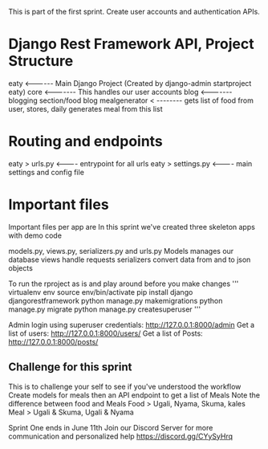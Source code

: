 This is part of the first sprint. Create user accounts and authentication APIs.


# Django Rest Framework API, Project Structure
eaty <------ Main Django Project (Created by django-admin startproject eaty)
core <------- This handles our user accounts
blog <------- blogging section/food blog
mealgenerator < -------- gets list of food from user, stores, daily generates meal from this list

# Routing and endpoints
eaty > urls.py <---- entrypoint for all urls
eaty > settings.py <---- main settings and config file 

# Important files
Important files per app are
In this sprint we've created three skeleton apps with demo code

models.py, views.py, serializers.py and urls.py
Models manages our database
views handle requests
serializers convert data from and to json objects

To run the rproject as is and play around before you make changes
'''
virtualenv env
source env/bin/activate
pip install django djangorestframework
python manage.py makemigrations
python manage.py migrate
python manage.py createsuperuser
'''

Admin login using superuser credentials: http://127.0.0.1:8000/admin
Get a list of users: http://127.0.0.1:8000/users/
Get a list of Posts: http://127.0.0.1:8000/posts/

## Challenge for this sprint
This is to challenge your self to see if you've understood the workflow
Create models for meals
then an API endpoint to get a list of Meals
Note the difference between food and Meals
Food > Ugali, Nyama, Skuma, kales
Meal > Ugali & Skuma, Ugali & Nyama

Sprint One ends in June 11th
Join our Discord Server for more communication and personalized help
https://discord.gg/CYySyHrq
